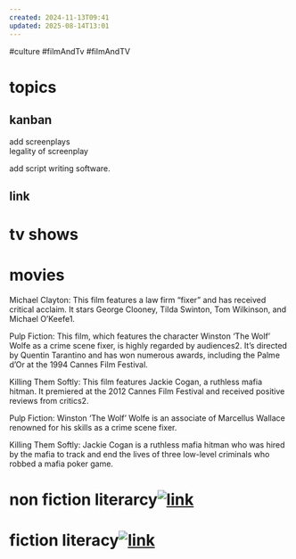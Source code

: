 ```yaml
---
created: 2024-11-13T09:41
updated: 2025-08-14T13:01
---
```

#culture #filmAndTv #filmAndTV 
# topics

## kanban

add screenplays  
legality of screenplay

add script writing software.

## link

# tv shows

# movies

  
Michael Clayton: This film features a law firm “fixer” and has received critical acclaim. It stars George Clooney, Tilda Swinton, Tom Wilkinson, and Michael O’Keefe1.

Pulp Fiction: This film, which features the character Winston ‘The Wolf’ Wolfe as a crime scene fixer, is highly regarded by audiences2. It’s directed by Quentin Tarantino and has won numerous awards, including the Palme d’Or at the 1994 Cannes Film Festival.

Killing Them Softly: This film features Jackie Cogan, a ruthless mafia hitman. It premiered at the 2012 Cannes Film Festival and received positive reviews from critics2.

  
Pulp Fiction: Winston ‘The Wolf’ Wolfe is an associate of Marcellus Wallace renowned for his skills as a crime scene fixer.

Killing Them Softly: Jackie Cogan is a ruthless mafia hitman who was hired by the mafia to track and end the lives of three low-level criminals who robbed a mafia poker game.

# non fiction literarcy[![link](https://localhost/tiki-26.2/img/icons/link.png)](https://localhost/tiki-26.2/tiki-index.php?page=fixers#non_fiction_literarcy)

# fiction literacy[![link](https://localhost/tiki-26.2/img/icons/link.png)](https://localhost/tiki-26.2/tiki-index.php?page=fixers#fiction_literacy)
